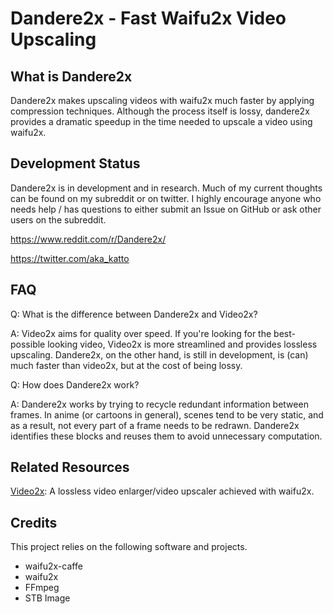 # Dandere2x - Fast Waifu2x Video Upscaling

## What is Dandere2x

Dandere2x makes upscaling videos with waifu2x much faster by applying compression techniques. Although the process itself is lossy, dandere2x provides a dramatic speedup in the time needed to upscale a video using waifu2x.


## Development Status

Dandere2x is in development and in research. Much of my current thoughts can be found on my subreddit or on twitter. I highly encourage anyone who needs help / has questions to either submit an Issue on GitHub or ask other users on the subreddit.

https://www.reddit.com/r/Dandere2x/

https://twitter.com/aka_katto

## FAQ

Q: What is the difference between Dandere2x and Video2x?

A: Video2x aims for quality over speed. If you're looking for the best-possible looking video, Video2x is more streamlined and provides lossless upscaling. Dandere2x, on the other hand, is still in development, is (can) much faster than video2x, but at the cost of being lossy. 


Q: How does Dandere2x work?

A: Dandere2x works by trying to recycle redundant information between frames. In anime (or cartoons in general), scenes tend to be very static, and as a result, not every part of a frame needs to be redrawn. Dandere2x identifies these blocks and reuses them to avoid unnecessary computation. 

## Related Resources

[Video2x](https://github.com/k4yt3x/video2x): A lossless video enlarger/video upscaler achieved with waifu2x.

## Credits

This project relies on the following software and projects.

- waifu2x-caffe
- waifu2x
- FFmpeg
- STB Image
